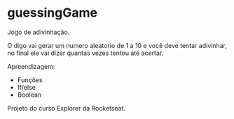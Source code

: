 # guessingGame

Jogo de adivinhação.

O digo vai gerar um numero aleatorio de 1 a 10 e você deve tentar adivinhar, no final ele vai dizer quantas vezes tentou até acertar.

Apreendizagem:

- Funções
- If/else
- Boolean

Projeto do curso Explorer da Rocketseat.
